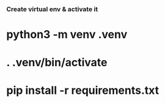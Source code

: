 ### Create virtual env & activate it
# python3 -m venv .venv 
# . .venv/bin/activate
# pip install -r requirements.txt
